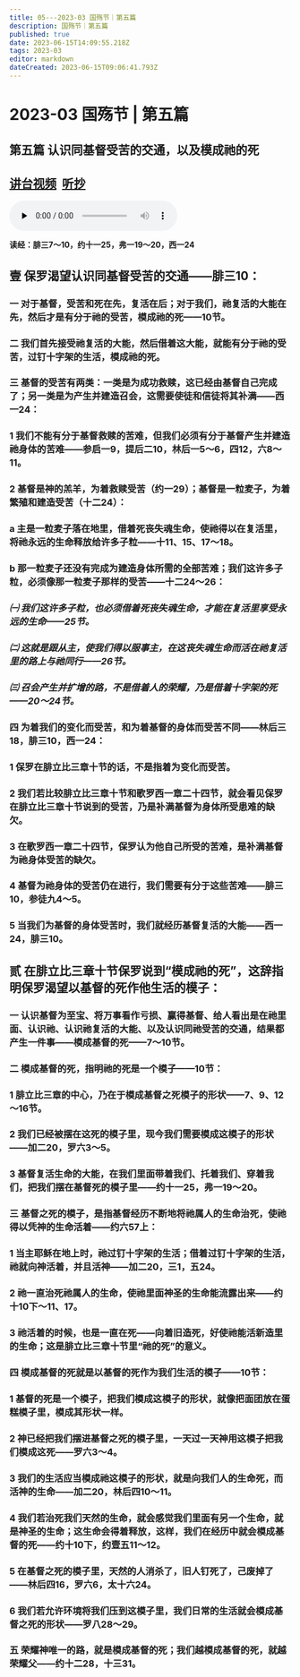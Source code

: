 ```yaml
---
title: 05---2023-03 国殇节｜第五篇
description: 国殇节｜第五篇
published: true
date: 2023-06-15T14:09:55.218Z
tags: 2023-03
editor: markdown
dateCreated: 2023-06-15T09:06:41.793Z
---
```


# 2023-03 国殇节 | 第五篇
## 第五篇    认识同基督受苦的交通，以及模成祂的死
## [讲台视频](https://1p8pyp-my.sharepoint.com/:v:/g/personal/sundanaizhu_1p8pyp_onmicrosoft_com/ESuuIqI9lLxKrQHdjyXpdRkBhcpxpiJTSCKWSn_w8STbnQ?e=tR2xaI)&nbsp;&nbsp;[听抄](/home/2023-03/2023-03-05/tc)&nbsp;&nbsp;

<audio id="audio" controls="" preload="none">
      <source id="mp3" src="/2023-03/mdc/5讲台｜rm.mp3">
</audio>

**读经：腓三7～10，约十一25，弗一19～20，西一24**
## 壹	保罗渴望认识同基督受苦的交通——腓三10：

### 一	对于基督，受苦和死在先，复活在后；对于我们，祂复活的大能在先，然后才是有分于祂的受苦，模成祂的死——10节。

### 二	我们首先接受祂复活的大能，然后借着这大能，就能有分于祂的受苦，过钉十字架的生活，模成祂的死。

### 三	基督的受苦有两类：一类是为成功救赎，这已经由基督自己完成了；另一类是为产生并建造召会，这需要使徒和信徒将其补满——西一24：

### 1	我们不能有分于基督救赎的苦难，但我们必须有分于基督产生并建造祂身体的苦难——参启一9，提后二10，林后一5～6，四12，六8～11。

### 2	基督是神的羔羊，为着救赎受苦（约一29）；基督是一粒麦子，为着繁殖和建造受苦（十二24）：

### a	主是一粒麦子落在地里，借着死丧失魂生命，使祂得以在复活里，将祂永远的生命释放给许多子粒——十11、15、17～18。

### b	那一粒麦子还没有完成为建造身体所需的全部苦难；我们这许多子粒，必须像那一粒麦子那样的受苦——十二24～26：

### *㈠	我们这许多子粒，也必须借着死丧失魂生命，才能在复活里享受永远的生命——25节。*

### *㈡	这就是跟从主，使我们得以服事主，在这丧失魂生命而活在祂复活里的路上与祂同行——26节。*

### *㈢	召会产生并扩增的路，不是借着人的荣耀，乃是借着十字架的死——20～24节。*

### 四	为着我们的变化而受苦，和为着基督的身体而受苦不同——林后三18，腓三10，西一24：

### 1	保罗在腓立比三章十节的话，不是指着为变化而受苦。

### 2	我们若比较腓立比三章十节和歌罗西一章二十四节，就会看见保罗在腓立比三章十节说到的受苦，乃是补满基督为身体所受患难的缺欠。

### 3	在歌罗西一章二十四节，保罗认为他自己所受的苦难，是补满基督为祂身体受苦的缺欠。

### 4	基督为祂身体的受苦仍在进行，我们需要有分于这些苦难——腓三10，参徒九4～5。

### 5	当我们为基督的身体受苦时，我们就经历基督复活的大能——西一24，腓三10。

## 贰	在腓立比三章十节保罗说到“模成祂的死”，这辞指明保罗渴望以基督的死作他生活的模子：

### 一	认识基督为至宝、将万事看作亏损、赢得基督、给人看出是在祂里面、认识祂、认识祂复活的大能、以及认识同祂受苦的交通，结果都产生一件事——模成基督的死——7～10节。

### 二	模成基督的死，指明祂的死是一个模子——10节：

### 1	腓立比三章的中心，乃在于模成基督之死模子的形状——7、9、12～16节。

### 2	我们已经被摆在这死的模子里，现今我们需要模成这模子的形状——加二20，罗六3～5。

### 3	基督复活生命的大能，在我们里面带着我们、托着我们、穿着我们，把我们摆在基督死的模子里——约十一25，弗一19～20。

### 三	基督之死的模子，是指基督经历不断地将祂属人的生命治死，使祂得以凭神的生命活着——约六57上：

### 1	当主耶稣在地上时，祂过钉十字架的生活；借着过钉十字架的生活，祂就向神活着，并且活神——加二20，三1，五24。

### 2	祂一直治死祂属人的生命，使祂里面神圣的生命能流露出来——约十10下～11、17。

### 3	祂活着的时候，也是一直在死——向着旧造死，好使祂能活新造里的生命；这是腓立比三章十节里“祂的死”的意义。

### 四	模成基督的死就是以基督的死作为我们生活的模子——10节：

### 1	基督的死是一个模子，把我们模成这模子的形状，就像把面团放在蛋糕模子里，模成其形状一样。

### 2	神已经把我们摆进基督之死的模子里，一天过一天神用这模子把我们模成这死——罗六3～4。

### 3	我们的生活应当模成祂这模子的形状，就是向我们人的生命死，而活神的生命——加二20，林后四10～11。

### 4	我们若治死我们天然的生命，就会感觉我们里面有另一个生命，就是神圣的生命；这生命会得着释放，这样，我们在经历中就会模成基督的死——约十10下，约壹五11～12。

### 5	在基督之死的模子里，天然的人消杀了，旧人钉死了，己废掉了——林后四16，罗六6，太十六24。

### 6	我们若允许环境将我们压到这模子里，我们日常的生活就会模成基督之死的形状——罗八28～29。

### 五	荣耀神唯一的路，就是模成基督的死；我们越模成基督的死，就越荣耀父——约十二28，十三31。